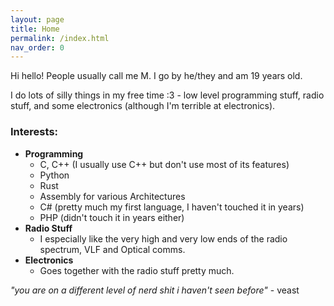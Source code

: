 ```yaml
---
layout: page
title: Home
permalink: /index.html
nav_order: 0
---
```

Hi hello! People usually call me M. I go by he/they and am 19 years old.

I do lots of silly things in my free time :3 - low level programming stuff, radio stuff, and some electronics (although I'm terrible at electronics).

### Interests:
- **Programming**
  - C, C++ (I usually use C++ but don't use most of its features)
  - Python
  - Rust
  - Assembly for various Architectures
  - C# (pretty much my first language, I haven't touched it in years)
  - PHP (didn't touch it in years either)
- **Radio Stuff**
  - I especially like the very high and very low ends of the radio spectrum, VLF and Optical comms.
- **Electronics**
  - Goes together with the radio stuff pretty much.

_"you are on a different level of nerd shit i haven't seen before"_ - veast

